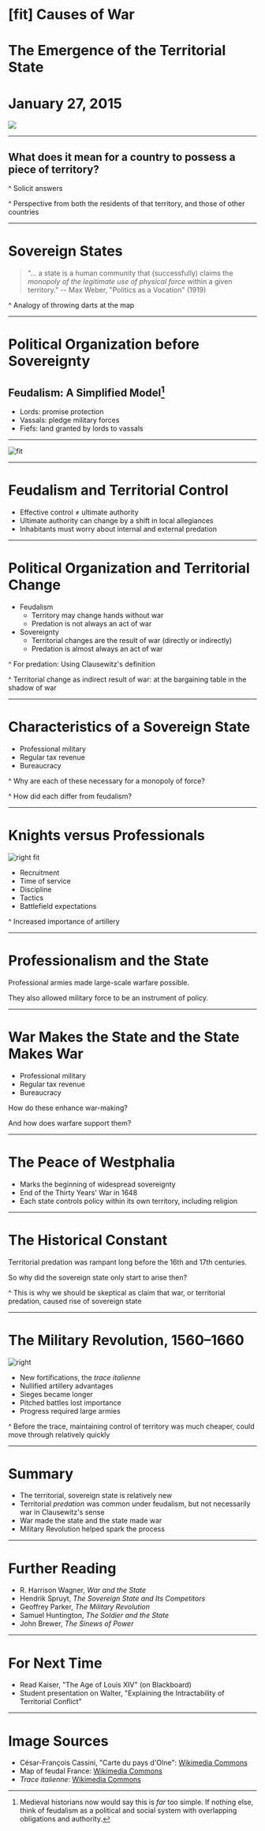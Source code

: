 # [fit] Causes of War
# The Emergence of the Territorial State
# January 27, 2015

![](img/cassini-map.jpg)

---

## What does it mean for a country to possess a piece of territory?

^ Solicit answers

^ Perspective from both the residents of that territory, and those of other countries

---

# Sovereign States

> "... a state is a human community that (successfully) claims the *monopoly of the legitimate use of physical force* within a given territory."
-- Max Weber, "Politics as a Vocation" (1919)

^ Analogy of throwing darts at the map

---

# Political Organization before Sovereignty
## Feudalism: A Simplified Model[^1]

* Lords: promise protection
* Vassals: pledge military forces
* Fiefs: land granted by lords to vassals

[^1]: Medieval historians now would say this is *far* too simple.  If nothing else, think of feudalism as a political and social system with overlapping obligations and authority.

---

![fit](img/france.png)

---

# Feudalism and Territorial Control

* Effective control ≠ ultimate authority
* Ultimate authority can change by a shift in local allegiances
* Inhabitants must worry about internal and external predation

---

# Political Organization and Territorial Change

* Feudalism
    * Territory may change hands without war
    * Predation is not always an act of war
* Sovereignty
    * Territorial changes are the result of war
      (directly or indirectly)
    * Predation is almost always an act of war

^ For predation: Using Clausewitz's definition

^ Territorial change as indirect result of war: at the bargaining table in the shadow of war

---

# Characteristics of a Sovereign State

* Professional military
* Regular tax revenue
* Bureaucracy

^ Why are each of these necessary for a monopoly of force?

^ How did each differ from feudalism?

---

# Knights versus Professionals

![right fit](img/drill.png)

* Recruitment
* Time of service
* Discipline
* Tactics
* Battlefield expectations

^ Increased importance of artillery

---

# Professionalism and the State

Professional armies made large-scale warfare possible.

They also allowed military force to be an instrument of policy.

---

# War Makes the State and the State Makes War

* Professional military
* Regular tax revenue
* Bureaucracy

How do these enhance war-making?

And how does warfare support them?

---

# The Peace of Westphalia

* Marks the beginning of widespread sovereignty
* End of the Thirty Years' War in 1648
* Each state controls policy within its own territory, including religion

---

# The Historical Constant

Territorial predation was rampant long before the 16th and 17th centuries.

So why did the sovereign state only start to arise then?

^ This is why we should be skeptical as claim that war, or territorial predation, caused rise of sovereign state

---

# The Military Revolution, 1560–1660

![right](img/trace-italienne.jpg)

* New fortifications, the *trace italienne*
* Nullified artillery advantages
* Sieges became longer
* Pitched battles lost importance
* Progress required large armies

^ Before the trace, maintaining control of territory was much cheaper, could move through relatively quickly

---

# Summary

* The territorial, sovereign state is relatively new
* Territorial *predation* was common under feudalism, but not necessarily war in Clausewitz's sense
* War made the state and the state made war
* Military Revolution helped spark the process

---

# Further Reading

* R. Harrison Wagner, *War and the State*
* Hendrik Spruyt, *The Sovereign State and Its Competitors*
* Geoffrey Parker, *The Military Revolution*
* Samuel Huntington, *The Soldier and the State*
* John Brewer, *The Sinews of Power*

---

# For Next Time

* Read Kaiser, "The Age of Louis XIV" (on Blackboard)
* Student presentation on Walter, "Explaining the Intractability of Territorial Conflict"

---

# Image Sources

* César-François Cassini, "Carte du pays d'Olne": [Wikimedia Commons](http://commons.wikimedia.org/wiki/File:Olne-cassini.jpg)
* Map of feudal France: [Wikimedia Commons](http://commons.wikimedia.org/wiki/File:Map_France_1477-en.svg)
* *Trace italienne*: [Wikimedia Commons](http://en.wikipedia.org/wiki/File:Palmanova1600.jpg)
